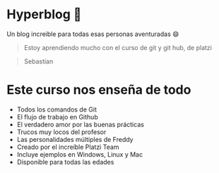 # Hyperblog 🦅
Un blog increible para todas esas personas aventuradas  😄

>Estoy aprendiendo mucho con el curso de git y git hub, de platzi

>Sebastian

# Este curso nos enseña de todo
* Todos los comandos de Git
* El flujo de trabajo en Github
* El verdadero amor por las buenas prácticas
* Trucos muy locos del profesor
* Las personalidades múltiples de Freddy
* Creado por el increíble Platzi Team
* Incluye ejemplos en Windows, Linux y Mac
* Disponible para todas las edades
